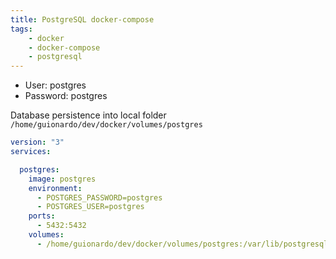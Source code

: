 ```yaml
---
title: PostgreSQL docker-compose
tags:
    - docker
    - docker-compose
    - postgresql
---
```


- User: postgres
- Password: postgres

Database persistence into local folder ```/home/guionardo/dev/docker/volumes/postgres```

```yaml title="docker-compose.yaml"
version: "3"
services:

  postgres:
    image: postgres
    environment:
      - POSTGRES_PASSWORD=postgres
      - POSTGRES_USER=postgres
    ports:
      - 5432:5432
    volumes:
      - /home/guionardo/dev/docker/volumes/postgres:/var/lib/postgresql
```
